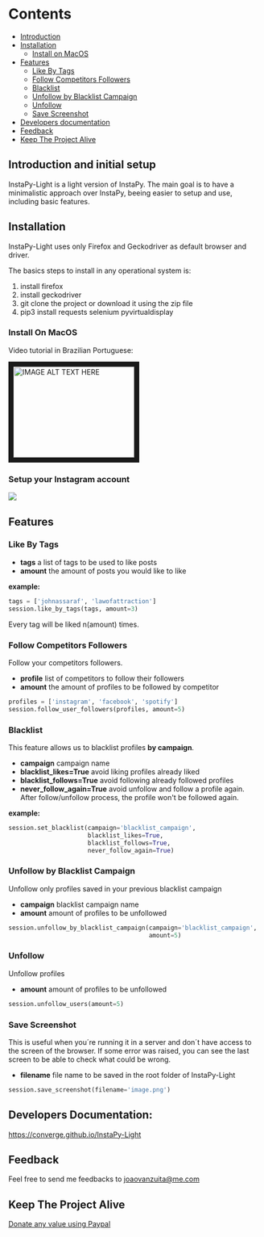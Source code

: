 

# Contents

* [Introduction](#introduction-and-initial-setup)
* [Installation](#installation)
  * [Install on MacOS](#install-on-macos)
* [Features](#features)
  * [Like By Tags](#like-by-tags)
  * [Follow Competitors Followers](#follow-competitors-followers)
  * [Blacklist](#blacklist)
  * [Unfollow by Blacklist Campaign](#unfollow-by-blacklist-campaign)
  * [Unfollow](#unfollow)
  * [Save Screenshot](#save-screenshot)
* [Developers documentation](#developers-documentation)
* [Feedback](#feedback)
* [Keep The Project Alive](#keep-the-project-alive)

## Introduction and initial setup

InstaPy-Light is a light version of InstaPy. The main goal is to have a minimalistic approach over InstaPy, beeing easier to setup and use, including basic features.

## Installation

InstaPy-Light uses only Firefox and Geckodriver as default browser and driver.

The basics steps to install in any operational system is:

1) install firefox
2) install geckodriver
3) git clone the project or download it using the zip file
4) pip3 install requests selenium pyvirtualdisplay

### Install On MacOS

Video tutorial in Brazilian Portuguese:

<a href="http://www.youtube.com/watch?feature=player_embedded&v=h9svDhveps8" target="_blank"><img src="http://img.youtube.com/vi/h9svDhveps8/0.jpg"
alt="IMAGE ALT TEXT HERE" width="240" height="180" border="10" /></a>

### Setup your Instagram account

<img src="https://media.giphy.com/media/klwq5Nnl7riXxIvOoH/giphy.gif">

## Features

### Like By Tags

- **tags** a list of tags to be used to like posts
- **amount** the amount of posts you would like to like

**example:**

```python
tags = ['johnassaraf', 'lawofattraction']
session.like_by_tags(tags, amount=3)
```

Every tag will be liked n(amount) times.

### Follow Competitors Followers

Follow your competitors followers.

- **profile** list of competitors to follow their followers
- **amount** the amount of profiles to be followed by competitor

```python
profiles = ['instagram', 'facebook', 'spotify']
session.follow_user_followers(profiles, amount=5)
```

### Blacklist

This feature allows us to blacklist profiles **by campaign**.

- **campaign** campaign name
- **blacklist_likes=True** avoid liking profiles already liked
- **blacklist_follows=True** avoid following already followed profiles
- **never_follow_again=True** avoid unfollow and follow a profile again. After follow/unfollow process, the profile won't be followed again.

**example:**

```python
session.set_blacklist(campaign='blacklist_campaign',
                      blacklist_likes=True,
                      blacklist_follows=True,
                      never_follow_again=True)
```

### Unfollow by Blacklist Campaign

Unfollow only profiles saved in your previous blacklist campaign

- **campaign** blacklist campaign name
- **amount** amount of profiles to be unfollowed

```python
session.unfollow_by_blacklist_campaign(campaign='blacklist_campaign',
                                       amount=5)
```

### Unfollow

Unfollow profiles

- **amount** amount of profiles to be unfollowed

```python
session.unfollow_users(amount=5)
```

### Save Screenshot

This is useful when you´re running it in a server and don´t have access to the
screen of the browser. If some error was raised, you can see the last screen to
be able to check what could be wrong.

- **filename** file name to be saved in the root folder of InstaPy-Light
```python
session.save_screenshot(filename='image.png')
```

## Developers Documentation:

https://converge.github.io/InstaPy-Light

## Feedback

Feel free to send me feedbacks to joaovanzuita@me.com

## Keep The Project Alive

[Donate any value using Paypal](https://www.paypal.me/joaovanzuita?ppid=PPC000628&cnac=BR&rsta=en_BR%28en_AR%29&cust=Z8V4LFWNLXJ5S&unptid=9a9fa222-b75f-11e8-822d-441ea1470e54&t=&cal=62f3404cebe63&calc=62f3404cebe63&calf=62f3404cebe63&unp_tpcid=ppme-social-user-profile-created&page=main:email&pgrp=main:email&e=op&mchn=em&s=ci&mail=sys)
